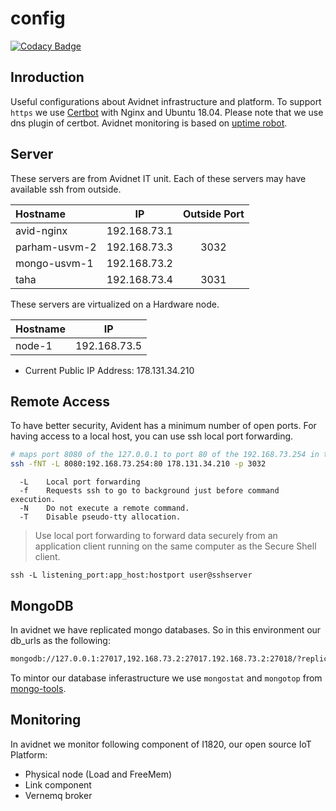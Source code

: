 # config

[![Codacy Badge](https://api.codacy.com/project/badge/Grade/c1930d244a884c23b4b2bedd4367a400)](https://www.codacy.com/app/avidnet/config?utm_source=github.com&amp;utm_medium=referral&amp;utm_content=Avidnet/config&amp;utm_campaign=Badge_Grade)

## Inroduction
Useful configurations about Avidnet infrastructure and platform.
To support `https` we use [Certbot](https://certbot.eff.org/docs/using.html#manual) with Nginx and Ubuntu 18.04.
Please note that we use dns plugin of certbot. Avidnet monitoring is based on [uptime robot](https://uptimerobot.com).

## Server
These servers are from Avidnet IT unit. Each of these servers may have available ssh from outside.

| Hostname       | IP            | Outside Port |
|:-------------- |:-------------:|:------------:|
| avid-nginx     | 192.168.73.1  |              |
| parham-usvm-2  | 192.168.73.3  | 3032         |
| mongo-usvm-1   | 192.168.73.2  |              |
| taha           | 192.168.73.4  | 3031         |

These servers are virtualized on a Hardware node.

| Hostname | IP            |
|:---------|:-------------:|
| node-1   | 192.168.73.5  |

- Current Public IP Address: 178.131.34.210

## Remote Access
To have better security, Avident has a minimum number of open ports.
For having access to a local host, you can use ssh local port forwarding.

```sh
# maps port 8080 of the 127.0.0.1 to port 80 of the 192.168.73.254 in the avidnet from parham-usvm-2
ssh -fNT -L 8080:192.168.73.254:80 178.131.34.210 -p 3032
```
```
  -L    Local port forwarding
  -f    Requests ssh to go to background just before command execution.
  -N    Do not execute a remote command.
  -T    Disable pseudo-tty allocation.
```

> Use local port forwarding to forward data securely from an application client running on the same computer as the Secure Shell client.

```
ssh -L listening_port:app_host:hostport user@sshserver
```

## MongoDB
In avidnet we have replicated mongo databases. So in this environment our db_urls as the following:

```sh
mongodb://127.0.0.1:27017,192.168.73.2:27017.192.168.73.2:27018/?replicaSet=avidnet
```

To mintor our database inferastructure we use `mongostat` and `mongotop` from [mongo-tools](https://github.com/mongodb/mongo-tools).

## Monitoring
In avidnet we monitor following component of I1820, our open source IoT Platform:

- Physical node (Load and FreeMem)
- Link component
- Vernemq broker
